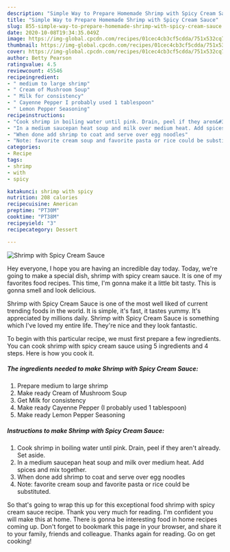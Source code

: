 ```yaml
---
description: "Simple Way to Prepare Homemade Shrimp with Spicy Cream Sauce"
title: "Simple Way to Prepare Homemade Shrimp with Spicy Cream Sauce"
slug: 855-simple-way-to-prepare-homemade-shrimp-with-spicy-cream-sauce
date: 2020-10-08T19:34:35.049Z
image: https://img-global.cpcdn.com/recipes/01cec4cb3cf5cdda/751x532cq70/shrimp-with-spicy-cream-sauce-recipe-main-photo.jpg
thumbnail: https://img-global.cpcdn.com/recipes/01cec4cb3cf5cdda/751x532cq70/shrimp-with-spicy-cream-sauce-recipe-main-photo.jpg
cover: https://img-global.cpcdn.com/recipes/01cec4cb3cf5cdda/751x532cq70/shrimp-with-spicy-cream-sauce-recipe-main-photo.jpg
author: Betty Pearson
ratingvalue: 4.5
reviewcount: 45546
recipeingredient:
- " medium to large shrimp"
- " Cream of Mushroom Soup"
- " Milk for consistency"
- " Cayenne Pepper I probably used 1 tablespoon"
- " Lemon Pepper Seasoning"
recipeinstructions:
- "Cook shrimp in boiling water until pink. Drain, peel if they aren&#39;t already. Set aside."
- "In a medium saucepan heat soup and milk over medium heat. Add spices and mix together."
- "When done add shrimp to coat and serve over egg noodles"
- "Note: favorite cream soup and favorite pasta or rice could be substituted."
categories:
- Recipe
tags:
- shrimp
- with
- spicy

katakunci: shrimp with spicy 
nutrition: 208 calories
recipecuisine: American
preptime: "PT30M"
cooktime: "PT38M"
recipeyield: "3"
recipecategory: Dessert

---
```



![Shrimp with Spicy Cream Sauce](https://img-global.cpcdn.com/recipes/01cec4cb3cf5cdda/751x532cq70/shrimp-with-spicy-cream-sauce-recipe-main-photo.jpg)

Hey everyone, I hope you are having an incredible day today. Today, we're going to make a special dish, shrimp with spicy cream sauce. It is one of my favorites food recipes. This time, I'm gonna make it a little bit tasty. This is gonna smell and look delicious.

Shrimp with Spicy Cream Sauce is one of the most well liked of current trending foods in the world. It is simple, it's fast, it tastes yummy. It's appreciated by millions daily. Shrimp with Spicy Cream Sauce is something which I've loved my entire life. They're nice and they look fantastic.




To begin with this particular recipe, we must first prepare a few ingredients. You can cook shrimp with spicy cream sauce using 5 ingredients and 4 steps. Here is how you cook it.

<!--inarticleads1-->

##### The ingredients needed to make Shrimp with Spicy Cream Sauce:

1. Prepare  medium to large shrimp
1. Make ready  Cream of Mushroom Soup
1. Get  Milk for consistency
1. Make ready  Cayenne Pepper (I probably used 1 tablespoon)
1. Make ready  Lemon Pepper Seasoning




<!--inarticleads2-->

##### Instructions to make Shrimp with Spicy Cream Sauce:

1. Cook shrimp in boiling water until pink. Drain, peel if they aren&#39;t already. Set aside.
1. In a medium saucepan heat soup and milk over medium heat. Add spices and mix together.
1. When done add shrimp to coat and serve over egg noodles
1. Note: favorite cream soup and favorite pasta or rice could be substituted.




So that's going to wrap this up for this exceptional food shrimp with spicy cream sauce recipe. Thank you very much for reading. I'm confident you will make this at home. There is gonna be interesting food in home recipes coming up. Don't forget to bookmark this page in your browser, and share it to your family, friends and colleague. Thanks again for reading. Go on get cooking!
